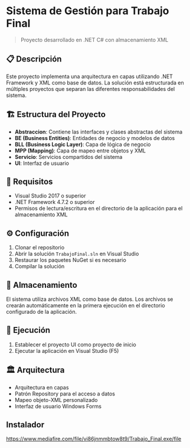 # Sistema de Gestión para Trabajo Final

> Proyecto desarrollado en .NET C# con almacenamiento XML

## 📋 Descripción

Este proyecto implementa una arquitectura en capas utilizando .NET Framework y XML como base de datos. La solución está estructurada en múltiples proyectos que separan las diferentes responsabilidades del sistema.

## 🏗️ Estructura del Proyecto

- **Abstraccion**: Contiene las interfaces y clases abstractas del sistema
- **BE (Business Entities)**: Entidades de negocio y modelos de datos
- **BLL (Business Logic Layer)**: Capa de lógica de negocio
- **MPP (Mapping)**: Capa de mapeo entre objetos y XML
- **Servicio**: Servicios compartidos del sistema
- **UI**: Interfaz de usuario

## 🔧 Requisitos

- Visual Studio 2017 o superior
- .NET Framework 4.7.2 o superior
- Permisos de lectura/escritura en el directorio de la aplicación para el almacenamiento XML

## ⚙️ Configuración

1. Clonar el repositorio
2. Abrir la solución `TrabajoFinal.sln` en Visual Studio
3. Restaurar los paquetes NuGet si es necesario
4. Compilar la solución

## 📁 Almacenamiento

El sistema utiliza archivos XML como base de datos. Los archivos se crearán automáticamente en la primera ejecución en el directorio configurado de la aplicación.

## 🚀 Ejecución

1. Establecer el proyecto UI como proyecto de inicio
2. Ejecutar la aplicación en Visual Studio (F5)

## 🏛️ Arquitectura

- Arquitectura en capas
- Patrón Repository para el acceso a datos
- Mapeo objeto-XML personalizado
- Interfaz de usuario Windows Forms

## Instalador
https://www.mediafire.com/file/vi86jnmmbtow8t9/Trabajo_Final.exe/file
